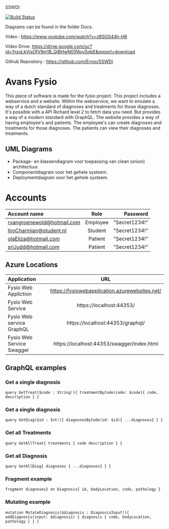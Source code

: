 SSWDI

[![Build Status](https://dev.azure.com/rgroenewold3/Avans%20Fysio/_apis/build/status/Avans%20Fysio-ASP.NET%20Core-CI?branchName=main)](https://dev.azure.com/rgroenewold3/Avans%20Fysio/_build/latest?definitionId=7&branchName=main)
 

Diagrams can be found in the folder Docs.

Video : https://www.youtube.com/watch?v=zBSGS44h-H8

Video Drive: https://drive.google.com/uc?id=1nzxLkVjsOfV9m1B_QjBHwN01fAvvSqbE&export=download

Github Repository : https://github.com/Errox/SSWDI

# Avans Fysio
This piece of software is made for the fysio project. This project includes a webservice and a website. Within the webservice, we want to emulate a way of a dutch standard of diagnoses and treatments for those diagnoses. It's possible with a API Richard level 2 to fetch data you need. But provides a way of a modern standard with GraphQL. The website provides a way of having employee's and patients. The employee's can create diagnoses and treatments for those diagnoses. The patients can view their diagnoses and treatments. 


## UML Diagrams
- Package- en klassendiagram voor toepassing van clean (onion) architectuur.
- Componentdiagram voor het gehele systeem.
- Deploymentdiagram voor het gehele systeem.


# Accounts
| Account name |  Role  | Password |
|:-|:-:|-:|
| ryangroenewold@hotmail.com  | Employee | "Secret1234!" |
| IiroCharmian@student.nl   |  Student  |   "Secret1234!" |
| olaEliza@hotmail.com  | Patient |    "Secret1234!" |
| sriJudd@hotmail.com   | Patient |    "Secret1234!" |

## Azure Locations
| Application | URL | 
|:-|:-:|
| Fysio Web Appliction  | https://fysiowebapplication.azurewebsites.net/ |
| Fysio Web Service   |  https://localhost:44353/  |  
| Fysio Web service GraphQL  | https://localhost:44353/graphql/ |  
| Fysio Web Service Swagger   | https://localhost:44353/swagger/index.html |  



## GraphQL examples

### Get a single diagnosis
`query GetTreat($code : String!){
  treatmentByCode(code: $code){
    code,
    description
  }
}`

### Get a single diagnosis
`query GetDiag($id : Int!){
  diagnosesByCode(id: $id){
    ...diagnoses2
  }
}`

### Get all Treatments
`query GetAllTreat{
  treatments {
    code
    description
  }
}`

### Get all Diagnosis
`query GetAllDiag{
  diagnoses {
    ...diagnoses2
  }
}`

### Fragment example
`fragment diagnoses2 on Diagnosis{
  id,
  bodyLocation,
  code,
  pathology
}`

### Mutating example
`mutation MutateDiagnosis($diagnosis : DiagnosisInput!){
  addDiagnosis(input: $diagnosis) {
    diagnosis {
      code,
      bodyLocation,
      pathology
    }
  }
}`